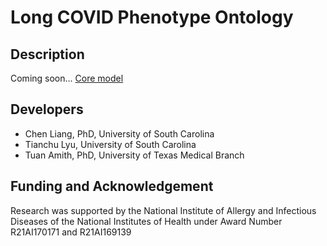 # Long COVID Phenotype Ontology

## Description

Coming soon...
[Core model](https://github.com/ProfTuan/LCPO/blob/9de932b70842966229ae3c35538c0359c1dac669/img/core-model.png)

## Developers

* Chen Liang, PhD, University of South Carolina
* Tianchu Lyu, University of South Carolina
* Tuan Amith, PhD, University of Texas Medical Branch

## Funding and Acknowledgement

Research was supported by the National Institute of Allergy and Infectious Diseases of the National Institutes of Health under Award Number R21AI170171 and R21AI169139